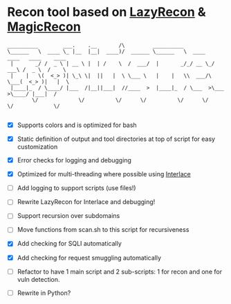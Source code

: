 # Recon tool based on [LazyRecon](https://github.com/nahamsec/lazyrecon) & [MagicRecon](https://github.com/robotshell/magicRecon)

```
__________        ___.    .__       /\         __________
\______   \  ____ \_ |__  |__|  ____)/  ______ \______   \  ____   ____   ____    ____
 |       _/ /  _ \ | __ \ |  | /    \  /  ___/  |       _/_/ __ \_/ ___\ /  _ \  /    \
 |    |   \(  <_> )| \_\ \|  ||   |  \ \___ \   |    |   \\  ___/\  \___(  <_> )|   |  \
 |____|_  / \____/ |___  /|__||___|  //____  >  |____|_  / \___  >\___  >\____/ |___|  /
        \/             \/          \/      \/          \/      \/     \/             \/
        
```
 
 
 - [x] Supports colors and is optimized for bash
 - [x] Static definition of output and tool directories at top of script for easy customization
 - [x] Error checks for logging and debugging
 - [x] Optimized for multi-threading where possible using [Interlace](https://github.com/codingo/Interlace)
 - [ ] Add logging to support scripts (use files!)
 - [ ] Rewrite LazyRecon for Interlace and debugging!
 - [ ] Support recursion over subdomains
 - [ ] Move functions from scan.sh to this script for recursiveness
 - [x] Add checking for SQLI automatically
 - [x] Add checking for request smuggling automatically
 - [ ] Refactor to have 1 main script and 2 sub-scripts: 1 for recon and one for vuln detection.
 - [ ] Rewrite in Python?
  
 
